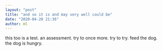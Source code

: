 ```yaml
---
layout: "post"
title: "and so it is and may very well could be"
date: "2020-04-20 21:36"
author: ml
---
```

this too is a test. an assessment.
try to once more.
try to try.
feed the dog.
the dog is hungry. 
